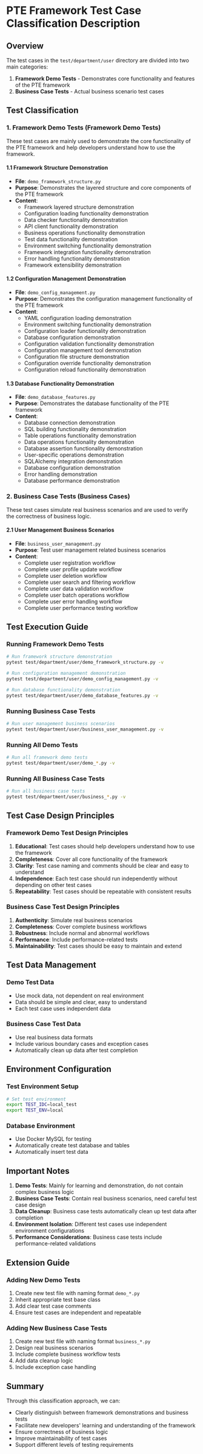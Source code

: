 # PTE Framework Test Case Classification Description

## Overview

The test cases in the `test/department/user` directory are divided into two main categories:
1. **Framework Demo Tests** - Demonstrates core functionality and features of the PTE framework
2. **Business Case Tests** - Actual business scenario test cases

## Test Classification

### 1. Framework Demo Tests (Framework Demo Tests)

These test cases are mainly used to demonstrate the core functionality of the PTE framework and help developers understand how to use the framework.

#### 1.1 Framework Structure Demonstration
- **File**: `demo_framework_structure.py`
- **Purpose**: Demonstrates the layered structure and core components of the PTE framework
- **Content**:
  - Framework layered structure demonstration
  - Configuration loading functionality demonstration
  - Data checker functionality demonstration
  - API client functionality demonstration
  - Business operations functionality demonstration
  - Test data functionality demonstration
  - Environment switching functionality demonstration
  - Framework integration functionality demonstration
  - Error handling functionality demonstration
  - Framework extensibility demonstration

#### 1.2 Configuration Management Demonstration
- **File**: `demo_config_management.py`
- **Purpose**: Demonstrates the configuration management functionality of the PTE framework
- **Content**:
  - YAML configuration loading demonstration
  - Environment switching functionality demonstration
  - Configuration loader functionality demonstration
  - Database configuration demonstration
  - Configuration validation functionality demonstration
  - Configuration management tool demonstration
  - Configuration file structure demonstration
  - Configuration override functionality demonstration
  - Configuration reload functionality demonstration

#### 1.3 Database Functionality Demonstration
- **File**: `demo_database_features.py`
- **Purpose**: Demonstrates the database functionality of the PTE framework
- **Content**:
  - Database connection demonstration
  - SQL building functionality demonstration
  - Table operations functionality demonstration
  - Data operations functionality demonstration
  - Database assertion functionality demonstration
  - User-specific operations demonstration
  - SQLAlchemy integration demonstration
  - Database configuration demonstration
  - Error handling demonstration
  - Database performance demonstration

### 2. Business Case Tests (Business Cases)

These test cases simulate real business scenarios and are used to verify the correctness of business logic.

#### 2.1 User Management Business Scenarios
- **File**: `business_user_management.py`
- **Purpose**: Test user management related business scenarios
- **Content**:
  - Complete user registration workflow
  - Complete user profile update workflow
  - Complete user deletion workflow
  - Complete user search and filtering workflow
  - Complete user data validation workflow
  - Complete user batch operations workflow
  - Complete user error handling workflow
  - Complete user performance testing workflow

## Test Execution Guide

### Running Framework Demo Tests

```bash
# Run framework structure demonstration
pytest test/department/user/demo_framework_structure.py -v

# Run configuration management demonstration
pytest test/department/user/demo_config_management.py -v

# Run database functionality demonstration
pytest test/department/user/demo_database_features.py -v
```

### Running Business Case Tests

```bash
# Run user management business scenarios
pytest test/department/user/business_user_management.py -v
```

### Running All Demo Tests

```bash
# Run all framework demo tests
pytest test/department/user/demo_*.py -v
```

### Running All Business Case Tests

```bash
# Run all business case tests
pytest test/department/user/business_*.py -v
```

## Test Case Design Principles

### Framework Demo Test Design Principles

1. **Educational**: Test cases should help developers understand how to use the framework
2. **Completeness**: Cover all core functionality of the framework
3. **Clarity**: Test case naming and comments should be clear and easy to understand
4. **Independence**: Each test case should run independently without depending on other test cases
5. **Repeatability**: Test cases should be repeatable with consistent results

### Business Case Test Design Principles

1. **Authenticity**: Simulate real business scenarios
2. **Completeness**: Cover complete business workflows
3. **Robustness**: Include normal and abnormal workflows
4. **Performance**: Include performance-related tests
5. **Maintainability**: Test cases should be easy to maintain and extend

## Test Data Management

### Demo Test Data
- Use mock data, not dependent on real environment
- Data should be simple and clear, easy to understand
- Each test case uses independent data

### Business Case Test Data
- Use real business data formats
- Include various boundary cases and exception cases
- Automatically clean up data after test completion

## Environment Configuration

### Test Environment Setup
```bash
# Set test environment
export TEST_IDC=local_test
export TEST_ENV=local
```

### Database Environment
- Use Docker MySQL for testing
- Automatically create test database and tables
- Automatically insert test data

## Important Notes

1. **Demo Tests**: Mainly for learning and demonstration, do not contain complex business logic
2. **Business Case Tests**: Contain real business scenarios, need careful test case design
3. **Data Cleanup**: Business case tests automatically clean up test data after completion
4. **Environment Isolation**: Different test cases use independent environment configurations
5. **Performance Considerations**: Business case tests include performance-related validations

## Extension Guide

### Adding New Demo Tests

1. Create new test file with naming format `demo_*.py`
2. Inherit appropriate test base class
3. Add clear test case comments
4. Ensure test cases are independent and repeatable

### Adding New Business Case Tests

1. Create new test file with naming format `business_*.py`
2. Design real business scenarios
3. Include complete business workflow tests
4. Add data cleanup logic
5. Include exception case handling

## Summary

Through this classification approach, we can:
- Clearly distinguish between framework demonstrations and business tests
- Facilitate new developers' learning and understanding of the framework
- Ensure correctness of business logic
- Improve maintainability of test cases
- Support different levels of testing requirements
